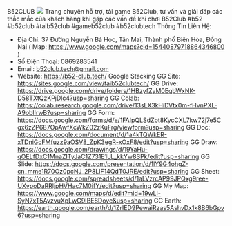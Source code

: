 B52CLUB
![](https://s3-ap-northeast-1.amazonaws.com/g0v-hackmd-images/uploads/upload_f61607124d0dbab8d3fb64342e2ef147.jpg)
Trang chuyên hỗ trợ, tải game B52Club, tư vấn và giải đáp các thắc mắc của khách hàng khi gặp các vấn đề khi chơi B52Club
#b52 #b52club #taib52club #gameb52club #b52clubtech
Thông Tin Liên Hệ:
- Địa Chỉ: 37 Đường Nguyễn Bá Học, Tân Mai, Thành phố Biên Hòa, Đồng Nai
( Map: https://www.google.com/maps?cid=15440879718864346800 )
- Số Điện Thoại: 0869283541
- Email: b52club.tech@gmail.com
- Website: https://b52-club.tech/
Google Stacking
GG Site: https://sites.google.com/view/taib52clubtech/
GG Drive: https://drive.google.com/drive/folders/1HBzyfZyM0EqbWxNK-D58TXtQzKPjDlc4?usp=sharing
GG Colab: https://colab.research.google.com/drive/13sLX3kHiDVtx0m-fHvnPXL-A9oblIrwB?usp=sharing
GG Form: https://docs.google.com/forms/d/e/1FAIpQLSdZbt8KycCXL7kw72j7e5Cgx6zZP687OpAwfXcWkZ02zKuFrg/viewform?usp=sharing
GG Doc: https://docs.google.com/document/d/1a4kTQWkER-xTDniGcFMfuzz9aOSV8_ZpK3egR-xOxF8/edit?usp=sharing
GG Draw: https://docs.google.com/drawings/d/19YaHu-qOELfDxC1MnaZITyJaC1Z731E1LL_kkYw8SPk/edit?usp=sharing
GG Slide: https://docs.google.com/presentation/d/1lY9G4ohgZ-cn_mme1R70Oz0pcNJ_2P8LlF14QdT0JRE/edit?usp=sharing
GG Sheet: https://docs.google.com/spreadsheets/d/1aLVzrcAP99JPQxg9ree-UXvpoDaRRljpHVHac7M0ifY/edit?usp=sharing
GG My Map: https://www.google.com/maps/d/edit?mid=19wLl-SyN7xT5AyzvuXpLwG9IBE8Doyc&usp=sharing
GG Earth: https://earth.google.com/earth/d/1ZrIED9PewaiRzas5AshvDx1k8B6bGpv6?usp=sharing